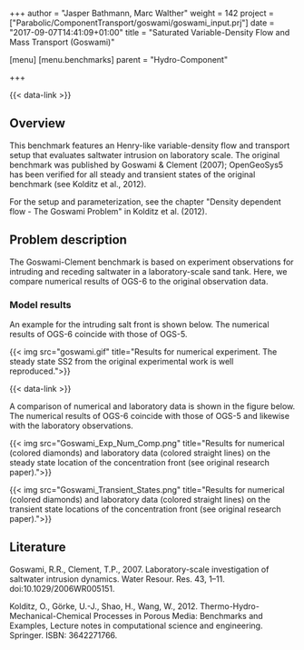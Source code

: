 +++
author = "Jasper Bathmann, Marc Walther"
weight = 142
project = ["Parabolic/ComponentTransport/goswami/goswami_input.prj"]
date = "2017-09-07T14:41:09+01:00"
title = "Saturated Variable-Density Flow and Mass Transport (Goswami)"

[menu]
  [menu.benchmarks]
    parent = "Hydro-Component"

+++

{{< data-link >}}

## Overview

This benchmark features an Henry-like variable-density flow and transport setup that evaluates saltwater intrusion on laboratory scale. The original benchmark was published by Goswami & Clement (2007); OpenGeoSys5 has been verified for all steady and transient states of the original benchmark (see Kolditz et al., 2012).

For the setup and parameterization, see the chapter "Density dependent flow - The Goswami Problem" in Kolditz et al. (2012).

## Problem description

The Goswami-Clement benchmark is based on experiment observations for intruding and receding saltwater in a laboratory-scale sand tank. Here, we compare numerical results of OGS-6 to the original observation data.

### Model results

An example for the intruding salt front is shown below. The numerical results of OGS-6 coincide with those of OGS-5.

{{< img src="goswami.gif" title="Results for numerical experiment. The steady state SS2 from the original experimental work is well reproduced.">}}

{{< data-link >}}

A comparison of numerical and laboratory data is shown in the figure below. The numerical results of OGS-6 coincide with those of OGS-5 and likewise with the laboratory observations.

{{< img src="Goswami_Exp_Num_Comp.png" title="Results for numerical (colored diamonds) and laboratory data (colored straight lines) on the steady state location of the concentration front (see original research paper).">}}

{{< img src="Goswami_Transient_States.png" title="Results for numerical (colored diamonds) and laboratory data (colored straight lines) on the transient state locations of the concentration front (see original research paper).">}}

## Literature

<!-- vale off -->

Goswami, R.R., Clement, T.P., 2007. Laboratory-scale investigation of saltwater intrusion dynamics. Water Resour. Res. 43, 1–11. doi:10.1029/2006WR005151.

Kolditz, O., Görke, U.-J., Shao, H., Wang, W., 2012. Thermo-Hydro-Mechanical-Chemical Processes in Porous Media: Benchmarks and Examples, Lecture notes in computational science and engineering. Springer. ISBN: 3642271766.
